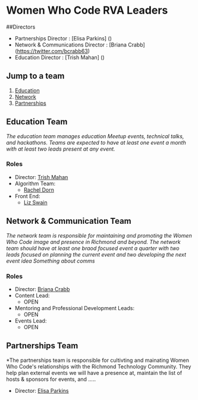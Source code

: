 # Women Who Code RVA Leaders 

##Directors
- Partnerships Director : [Elisa Parkins] ()
- Network & Communications Director : [Briana Crabb] (https://twitter.com/bcrabb63)
- Education Director : [Trish Mahan] () 

## Jump to a team
1. [Education]()
1. [Network]()
1. [Partnerships]()

## Education Team
*The education team manages education Meetup events, technical talks, and hackathons. Teams are expected to have at least one event a month with at least two leads present at any event.*

### Roles
- Director: [Trish Mahan]()
- Algorithm Team:
  - [Rachel Dorn]()  
- Front End:
  - [Liz Swain]()


## Network & Communication Team
*The network team is responsible for maintaining and promoting the Women Who Code image and presence in Richmond  and beyond. The network team should have at least one braod focused event a quarter with two leads focused on planning the current event and two developing the next event idea
Something about comms* 

### Roles
- Director: [Briana Crabb](https://twitter.com/bcrabb63)
- Content Lead:
  - OPEN
- Mentoring and Professional Development Leads:
  - OPEN
- Events Lead: 
  - OPEN 
  
 ## Partnerships Team 
 *The partnerships team is responsible for cultivting and mainating Women Who Code's relationships with the Richmond Technology Community. They help plan external events we will have a presence at, maintain the list of hosts & sponsors for events, and .....
 - Director: [Elisa Parkins]()

